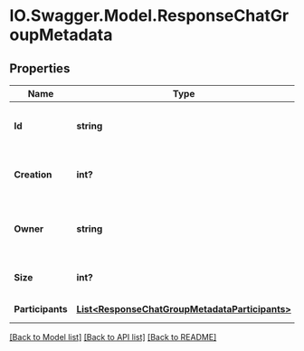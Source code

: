 # IO.Swagger.Model.ResponseChatGroupMetadata
## Properties

Name | Type | Description | Notes
------------ | ------------- | ------------- | -------------
**Id** | **string** | Идентификатор группы в формате WhatsApp | [optional] 
**Creation** | **int?** | Дата создания группы в формате Unix Time Stamp | [optional] 
**Owner** | **string** | Идентификатор создателя группы в формате WhatsApp | [optional] 
**Size** | **int?** | Количество участников в группе | [optional] 
**Participants** | [**List&lt;ResponseChatGroupMetadataParticipants&gt;**](ResponseChatGroupMetadataParticipants.md) | Массив участников | [optional] 

[[Back to Model list]](../README.md#documentation-for-models) [[Back to API list]](../README.md#documentation-for-api-endpoints) [[Back to README]](../README.md)

